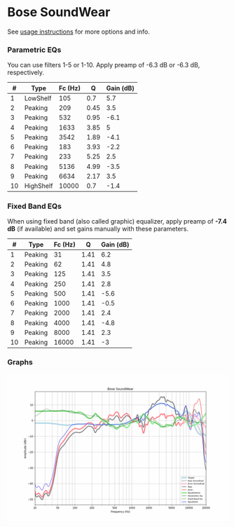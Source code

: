 # Bose SoundWear
See [usage instructions](https://github.com/jaakkopasanen/AutoEq#usage) for more options and info.

### Parametric EQs
You can use filters 1-5 or 1-10. Apply preamp of -6.3 dB or -6.3 dB, respectively.

|   # | Type      |   Fc (Hz) |    Q |   Gain (dB) |
|-----|-----------|-----------|------|-------------|
|   1 | LowShelf  |       105 | 0.7  |         5.7 |
|   2 | Peaking   |       209 | 0.45 |         3.5 |
|   3 | Peaking   |       532 | 0.95 |        -6.1 |
|   4 | Peaking   |      1633 | 3.85 |         5   |
|   5 | Peaking   |      3542 | 1.89 |        -4.1 |
|   6 | Peaking   |       183 | 3.93 |        -2.2 |
|   7 | Peaking   |       233 | 5.25 |         2.5 |
|   8 | Peaking   |      5136 | 4.99 |        -3.5 |
|   9 | Peaking   |      6634 | 2.17 |         3.5 |
|  10 | HighShelf |     10000 | 0.7  |        -1.4 |

### Fixed Band EQs
When using fixed band (also called graphic) equalizer, apply preamp of **-7.4 dB** (if available) and set gains manually with these parameters.

|   # | Type    |   Fc (Hz) |    Q |   Gain (dB) |
|-----|---------|-----------|------|-------------|
|   1 | Peaking |        31 | 1.41 |         6.2 |
|   2 | Peaking |        62 | 1.41 |         4.8 |
|   3 | Peaking |       125 | 1.41 |         3.5 |
|   4 | Peaking |       250 | 1.41 |         2.8 |
|   5 | Peaking |       500 | 1.41 |        -5.6 |
|   6 | Peaking |      1000 | 1.41 |        -0.5 |
|   7 | Peaking |      2000 | 1.41 |         2.4 |
|   8 | Peaking |      4000 | 1.41 |        -4.8 |
|   9 | Peaking |      8000 | 1.41 |         2.3 |
|  10 | Peaking |     16000 | 1.41 |        -3   |

### Graphs
![](./Bose%20SoundWear.png)
